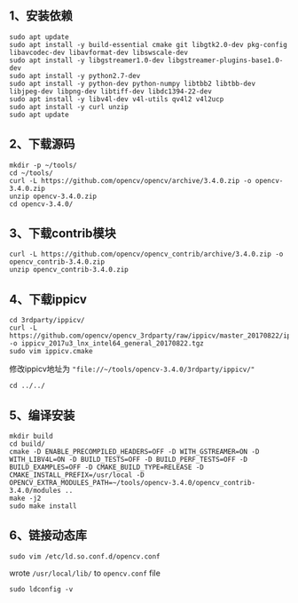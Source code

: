 ## 1、安装依赖
```
sudo apt update
sudo apt install -y build-essential cmake git libgtk2.0-dev pkg-config libavcodec-dev libavformat-dev libswscale-dev
sudo apt install -y libgstreamer1.0-dev libgstreamer-plugins-base1.0-dev
sudo apt install -y python2.7-dev
sudo apt install -y python-dev python-numpy libtbb2 libtbb-dev libjpeg-dev libpng-dev libtiff-dev libdc1394-22-dev
sudo apt install -y libv4l-dev v4l-utils qv4l2 v4l2ucp
sudo apt install -y curl unzip
sudo apt update
```
## 2、下载源码
```
mkdir -p ~/tools/
cd ~/tools/
curl -L https://github.com/opencv/opencv/archive/3.4.0.zip -o opencv-3.4.0.zip
unzip opencv-3.4.0.zip 
cd opencv-3.4.0/
```
## 3、下载contrib模块
```
curl -L https://github.com/opencv/opencv_contrib/archive/3.4.0.zip -o opencv_contrib-3.4.0.zip
unzip opencv_contrib-3.4.0.zip
```
## 4、下载ippicv
```
cd 3rdparty/ippicv/
curl -L https://github.com/opencv/opencv_3rdparty/raw/ippicv/master_20170822/ippicv/ippicv_2017u3_lnx_intel64_general_20170822.tgz -o ippicv_2017u3_lnx_intel64_general_20170822.tgz
sudo vim ippicv.cmake
```
修改ippicv地址为  ` "file://~/tools/opencv-3.4.0/3rdparty/ippicv/" `
```
cd ../../
```
## 5、编译安装
```
mkdir build
cd build/
cmake -D ENABLE_PRECOMPILED_HEADERS=OFF -D WITH_GSTREAMER=ON -D WITH_LIBV4L=ON -D BUILD_TESTS=OFF -D BUILD_PERF_TESTS=OFF -D BUILD_EXAMPLES=OFF -D CMAKE_BUILD_TYPE=RELEASE -D CMAKE_INSTALL_PREFIX=/usr/local -D OPENCV_EXTRA_MODULES_PATH=~/tools/opencv-3.4.0/opencv_contrib-3.4.0/modules ..
make -j2
sudo make install
```
## 6、链接动态库
```
sudo vim /etc/ld.so.conf.d/opencv.conf 
```
wrote  ` /usr/local/lib/ `  to  ` opencv.conf `  file
```
sudo ldconfig -v
```